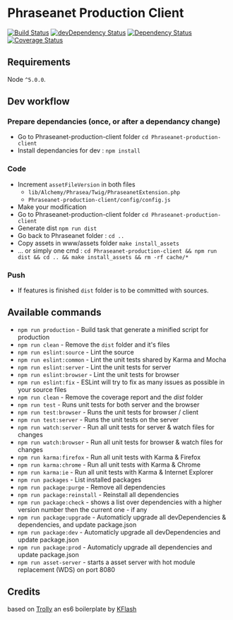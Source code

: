 # Phraseanet Production Client
[![Build Status](https://travis-ci.org/alchemy-fr/Phraseanet-production-client.svg?branch=master)](https://travis-ci.org/alchemy-fr/Phraseanet-production-client)
[![devDependency Status](https://david-dm.org/alchemy-fr/Phraseanet-production-client/dev-status.svg)](https://david-dm.org/alchemy-fr/Phraseanet-production-client#info=devDependencies)
[![Dependency Status](https://david-dm.org/alchemy-fr/Phraseanet-production-client.svg)](https://david-dm.org/alchemy-fr/Phraseanet-production-client)
[![Coverage Status](https://coveralls.io/repos/github/alchemy-fr/Phraseanet-production-client/badge.svg?branch=master)](https://coveralls.io/github/alchemy-fr/Phraseanet-production-client?branch=master)


## Requirements

Node `^5.0.0`.

## Dev workflow

### Prepare dependancies (once, or after a dependancy change)
 - Go to Phraseanet-production-client folder ```cd Phraseanet-production-client```
 - Install dependancies for dev : ```npm install```

### Code
 - Increment `assetFileVersion` in both files
    - `lib/Alchemy/Phrasea/Twig/PhraseanetExtension.php`
    -  `Phraseanet-production-client/config/config.js`
 - Make your modification
 - Go to Phraseanet-production-client folder ```cd Phraseanet-production-client```
 - Generate dist ```npm run dist```
 - Go back to Phraseanet folder : ```cd ..```
 - Copy assets in www/assets folder ```make install_assets```
 - ... or simply one cmd : ```cd Phraseanet-production-client && npm run dist && cd .. && make install_assets && rm -rf cache/*```

### Push
 - If features is finished ```dist``` folder is to be committed with sources.

## Available commands

* `npm run production` - Build task that generate a minified script for production
* `npm run clean` - Remove the `dist` folder and it's files
* `npm run eslint:source` - Lint the source
* `npm run eslint:common` - Lint the unit tests shared by Karma and Mocha
* `npm run eslint:server` - Lint the unit tests for server
* `npm run eslint:browser` - Lint the unit tests for browser
* `npm run eslint:fix` - ESLint will try to fix as many issues as possible in your source files
* `npm run clean` - Remove the coverage report and the *dist* folder
* `npm run test` - Runs unit tests for both server and the browser
* `npm run test:browser` - Runs the unit tests for browser / client
* `npm run test:server` - Runs the unit tests on the server
* `npm run watch:server` - Run all unit tests for server & watch files for changes
* `npm run watch:browser` - Run all unit tests for browser & watch files for changes
* `npm run karma:firefox` - Run all unit tests with Karma & Firefox
* `npm run karma:chrome` - Run all unit tests with Karma & Chrome
* `npm run karma:ie` - Run all unit tests with Karma & Internet Explorer
* `npm run packages` - List installed packages
* `npm run package:purge` - Remove all dependencies
* `npm run package:reinstall` - Reinstall all dependencies
* `npm run package:check` - shows a list over dependencies with a higher version number then the current one - if any
* `npm run package:upgrade` - Automaticly upgrade all devDependencies & dependencies, and update package.json
* `npm run package:dev` - Automaticly upgrade all devDependencies and update package.json
* `npm run package:prod` - Automaticly upgrade all dependencies and update package.json
* `npm run asset-server` - starts a asset server with hot module replacement (WDS) on port 8080

## Credits

based on [Trolly](https://github.com/Kflash/trolly) an es6 boilerplate by [KFlash](https://github.com/kflash)
